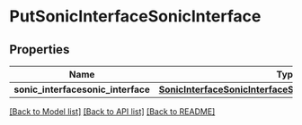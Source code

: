 # PutSonicInterfaceSonicInterface

## Properties
Name | Type | Description | Notes
------------ | ------------- | ------------- | -------------
**sonic_interfacesonic_interface** | [**SonicInterfaceSonicInterfaceSonicinterfacesonicinterface**](SonicInterfaceSonicInterfaceSonicinterfacesonicinterface.md) |  | [optional] 

[[Back to Model list]](../README.md#documentation-for-models) [[Back to API list]](../README.md#documentation-for-api-endpoints) [[Back to README]](../README.md)


